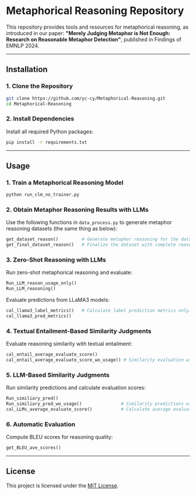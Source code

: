 # Metaphorical Reasoning Repository

This repository provides tools and resources for metaphorical reasoning, as introduced in our paper: **"Merely Judging Metaphor is Not Enough: Research on Reasonable Metaphor Detection"**, published in Findings of EMNLP 2024.  

---

## Installation

### 1. Clone the Repository
```bash
git clone https://github.com/yc-cy/Metaphorical-Reasoning.git
cd Metaphorical-Reasoning
```

### 2. Install Dependencies
Install all required Python packages:
```bash
pip install -r requirements.txt
```

---

## Usage

### 1. Train a Metaphorical Reasoning Model
```bash
python run_clm_no_trainer.py
```

### 2. Obtain Metaphor Reasoning Results with LLMs
Use the following functions in `data_process.py` to generate metaphor reasoning datasets (the same thing as below):
```python
get_dataset_reason()         # Generate metaphor reasoning for the dataset.
get_final_dataset_reason()   # Finalize the dataset with complete reasoning annotations.
```

### 3. Zero-Shot Reasoning with LLMs
Run zero-shot metaphorical reasoning and evaluate:
```python
Run_LLM_reason_usage_only() 
Run_LLM_reasoning()          
```

Evaluate predictions from LLaMA3 models:
```python
cal_llama3_label_metrics()   # Calculate label prediction metrics only.
cal_llama3_pred_metrics()   
```

### 4. Textual Entailment-Based Similarity Judgments
Evaluate reasoning similarity with textual entailment:
```python
cal_entail_average_evaluate_score()          
cal_entail_average_evaluate_score_wo_usage() # Similarity evaluation without usage context.
```

### 5. LLM-Based Similarity Judgments
Run similarity predictions and calculate evaluation scores:
```python
Run_similiary_pred()                        
Run_similiary_pred_wo_usage()               # Similarity predictions without usage context.
cal_LLMs_average_evaluate_score()           # Calculate average evaluation scores.
```

### 6. Automatic Evaluation
Compute BLEU scores for reasoning quality:
```python
get_BLEU_ave_scores()
```

---

## License

This project is licensed under the [MIT License](LICENSE).
